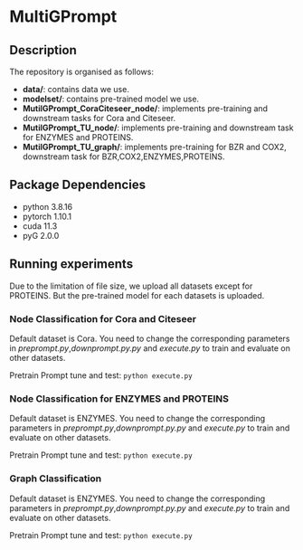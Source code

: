 # MultiGPrompt

## Description

The repository is organised as follows:

- **data/**: contains data we use.
- **modelset/**: contains pre-trained model we use.
- **MutilGPrompt_CoraCiteseer_node/**: implements pre-training and downstream tasks for Cora and Citeseer.
- **MutilGPrompt_TU_node/**: implements pre-training and downstream task for ENZYMES and PROTEINS. 
- **MutilGPrompt_TU_graph/**: implements pre-training for BZR and COX2, downstream task for BZR,COX2,ENZYMES,PROTEINS.

## Package Dependencies

- python 3.8.16
- pytorch 1.10.1
- cuda 11.3
- pyG 2.0.0

## Running experiments

Due to the limitation of file size, we upload all datasets except for PROTEINS. But the pre-trained model for each datasets is uploaded. 

### Node Classification for Cora and Citeseer 
Default dataset is Cora. You need to change the corresponding parameters in *preprompt.py*,*downprompt.py.py* and *execute.py* to train and evaluate on other datasets.

Pretrain Prompt tune and test:
`python execute.py`

### Node Classification for ENZYMES and PROTEINS 
Default dataset is ENZYMES. You need to change the corresponding parameters in *preprompt.py*,*downprompt.py.py* and *execute.py* to train and evaluate on other datasets.

Pretrain Prompt tune and test:
`python execute.py`


### Graph Classification
Default dataset is ENZYMES. You need to change the corresponding parameters in *preprompt.py*,*downprompt.py.py* and *execute.py* to train and evaluate on other datasets.

Pretrain Prompt tune and test:
`python execute.py`



